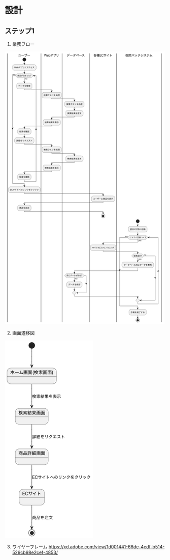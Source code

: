 # 設計

## ステップ1

1. 業務フロー

  <img src="./workflow.png" />

2. 画面遷移図

  <img src="./screen_transition_diagram.png" />

3. ワイヤーフレーム
https://xd.adobe.com/view/1d001441-66de-4edf-b514-529cb98e2cef-4853/
